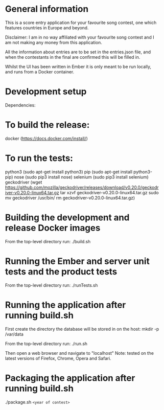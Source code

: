 # General information

This is a score entry application for your favourite song contest, one which features countries in Europe and beyond.

Disclaimer: I am in no way affiliated with your favourite song contest and I am not making any money from this application.

All the information about entries are to be set in the entries.json file, and when the contestants in the final are confirmed this will be filled in.

Whilst the UI has been written in Ember it is only meant to be run locally, and runs from a Docker container.

# Development setup

Dependencies:

# To build the release:
docker (https://docs.docker.com/install/)

# To run the tests:
python3 (sudo apt-get install python3)
pip (sudo apt-get install python3-pip)
nose (sudo pip3 install nose)
selenium (sudo pip3 install selenium)
geckodriver (wget https://github.com/mozilla/geckodriver/releases/download/v0.20.0/geckodriver-v0.20.0-linux64.tar.gz
             tar xzvf geckodriver-v0.20.0-linux64.tar.gz
             sudo mv geckodriver /usr/bin/
             rm geckodriver-v0.20.0-linux64.tar.gz)

# Building the development and release Docker images

From the top-level directory run:
./build.sh

# Running the Ember and server unit tests and the product tests

From the top-level directory run:
./runTests.sh

# Running the application after running build.sh

First create the directory the database will be stored in on the host:
mkdir -p /var/data

From the top-level directory run:
./run.sh

Then open a web browser and navigate to "localhost"
Note: tested on the latest versions of Firefox, Chrome, Opera and Safari.

# Packaging the application after running build.sh

./package.sh ```<year of contest>```
